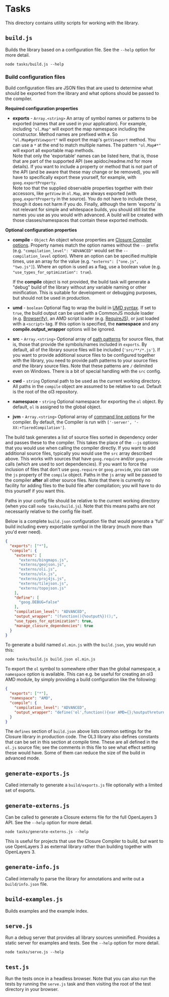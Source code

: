 # Tasks

This directory contains utility scripts for working with the library.


## `build.js`

Builds the library based on a configuration file.  See the `--help` option for more detail.

    node tasks/build.js --help

### Build configuration files

Build configuration files are JSON files that are used to determine what should be exported from the library and what options should be passed to the compiler.

**Required configuration properties**

  * **exports** - `Array.<string>` An array of symbol names or patterns to be exported (names that are used in your application).  For example, including `"ol.Map"` will export the map namespace including the constructor.  Method names are prefixed with `#`.  So `"ol.Map#getViewport"` will export the map's `getViewport` method.  You can use a `*` at the end to match multiple names.  The pattern `"ol.Map#*"` will export all exportable map methods.  
   Note that only the 'exportable' names can be listed here, that is, those that are part of the supported API (see apidoc/readme.md for more details). If you want to include a property or method that is not part of the API (and be aware that these may change or be removed), you will have to specifically export these yourself, for example, with `goog.exportProperty`.  
   Note too that the supplied observable properties together with their accessors, like `getView` in `ol.Map`, are always exported (with `goog.exportProperty` in the source). You do not have to include these, though it does not harm if you do.
   Finally, although the term 'exports' is not relevant for simple and whitespace builds, you should still list the names you use as you would with advanced. A build will be created with those classes/namespaces that contain these exported methods.

**Optional configuration properties**

  * **compile** - `Object` An object whose properties are [Closure Compiler options](https://github.com/openlayers/closure-util/blob/master/compiler-options.txt).  Property names match the option names without the `--` prefix (e.g. `"compilation_level": "ADVANCED"` would set the `--compilation_level` option).  Where an option can be specified multiple times, use an array for the value (e.g. `"externs": ["one.js", "two.js"]`).  Where an option is used as a flag, use a boolean value (e.g. `"use_types_for_optimization": true`).

    If the **compile** object is not provided, the build task will generate a "debug" build of the library without any variable naming or other minification.  This is suitable for development or debugging purposes, but should not be used in production.

  * **umd** - `boolean` Optional flag to wrap the build in [UMD syntax](https://github.com/umdjs/umd).  If set to `true`, the build output can be used with a CommonJS module loader (e.g. [Browserify](http://browserify.org/)), an AMD script loader (e.g. [RequireJS](http://requirejs.org/)), or just loaded with a `<script>` tag.  If this option is specified, the **namespace** and any **compile.output_wrapper** options will be ignored.

  * **src** - `Array.<string>` Optional array of [path patterns](https://github.com/isaacs/minimatch/blob/master/README.md) for source files, that is, those that provide the symbols/names included in `exports`.  By default, all of the library source files will be included (`'src/**/*.js'`).  If you want to provide additional source files to be configured together with the library, you need to provide path patterns to your source files *and* the library source files.  Note that these patterns are `/` delimited even on Windows.  There is a bit of special handling with the `src` config.

  * **cwd** - `string` Optional path to be used as the current working directory.  All paths in the `compile` object are assumed to be relative to `cwd`.  Default is the root of the ol3 repository.

  * **namespace** - `string` Optional namespace for exporting the `ol` object.  By default, `ol` is assigned to the global object.

  * **jvm** - `Array.<string>` Optional array of [command line options](https://github.com/google/closure-compiler/wiki/FAQ#what-are-the-recommended-java-vm-command-line-options) for the compiler.  By default, the Compiler is run with `['-server', '-XX:+TieredCompilation']`.

The build task generates a list of source files sorted in dependency order and passes these to the compiler.  This takes the place of the `--js` options that you would use when calling the compiler directly.  If you want to add additional source files, typically you would use the `src` array described above.  This works with sources that have `goog.require` and/or `goog.provide` calls (which are used to sort dependencies).  If you want to force the inclusion of files that don't use `goog.require` or `goog.provide`, you can use the `js` property of the `compile` object.  Paths in the `js` array will be passed to the compiler **after** all other source files. Note that there is currently no facility for adding files to the build file after compilation; you will have to do this yourself if you want this.

Paths in your config file should be relative to the current working directory (when you call `node tasks/build.js`).  Note that this means paths are not necessarily relative to the config file itself.

Below is a complete `build.json` configuration file that would generate a 'full' build including every exportable symbol in the library (much more than you'd ever need).

```json
{
  "exports": ["*"],
  "compile": {
    "externs": [
      "externs/bingmaps.js",
      "externs/geojson.js",
      "externs/oli.js",
      "externs/olx.js",
      "externs/proj4js.js",
      "externs/tilejson.js",
      "externs/topojson.js"
    ],
    "define": [
      "goog.DEBUG=false"
    ],
    "compilation_level": "ADVANCED",
    "output_wrapper": "(function(){%output%})();",
    "use_types_for_optimization": true,
    "manage_closure_dependencies": true
  }
}
```

To generate a build named `ol.min.js` with the `build.json`, you would run this:

    node tasks/build.js build.json ol.min.js

To export the `ol` symbol to somewhere other than the global namespace, a `namespace` option is available. This can e.g. be useful for creating an ol3 AMD module, by simply providing a build configuration like the following:

```json
{
  "exports": ["*"],
  "namespace": "AMD",
  "compile": {
    "compilation_level": "ADVANCED",
    "output_wrapper": "define('ol',function(){var AMD={};%output%return AMD.ol;});"
  }
}
```

The `defines` section of `build.json` above lists common settings for the Closure library in production code. The OL3 library also defines constants that can be set in this section at compile time. These are all defined in the `ol.js` source file; see the comments in this file to see what effect setting these would have. Some of them can reduce the size of the build in advanced mode.

## `generate-exports.js`

Called internally to generate a `build/exports.js` file optionally with a limited set of exports.


## `generate-externs.js`

Can be called to generate a Closure externs file for the full OpenLayers 3 API.
See the `--help` option for more detail.

    node tasks/generate-externs.js --help

This is useful for projects that use the Closure Compiler to build, but want to use OpenLayers 3 as external library rather than building together with OpenLayers 3.


## `generate-info.js`

Called internally to parse the library for annotations and write out a `build/info.json` file.


## `build-examples.js`

Builds examples and the example index.


## `serve.js`

Run a debug server that provides all library sources unminified.  Provides a static server for examples and tests.  See the `--help` option for more detail.

    node tasks/serve.js --help


## `test.js`

Run the tests once in a headless browser.  Note that you can also run the tests by running the `serve.js` task and then visiting the root of the test directory in your browser.

